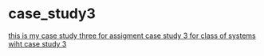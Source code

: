 # case_study3
[this is my case study three for assigment case study 3 for class of systems wiht case study 3
](https://github.com/whauf/case_study3)
